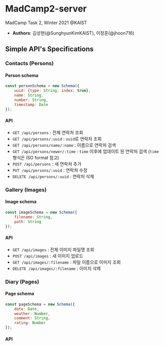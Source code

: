 # MadCamp2-server

MadCamp Task 2, Winter 2021 @KAIST

- **Authors**: 김성현(@SunghyunKimKAIST), 이정훈(@jhoon716)

## Simple API's Specifications

### Contacts (Persons)

#### Person schema

``` javascript
const personSchema = new Schema({
    uuid: {type: String, index: true},
    name: String,
    number: String,
    timestamp: Date
});
```

#### API

- `GET /api/persons` : 전체 연락처 조회
- `GET /api/persons/:uuid` : `uuid`로 연락처 조회
- `GET /api/persons/name/:name` : 이름으로 연락처 검색
- `GET /api/persons/newer/:time` : `time` 이후에 업데이트 된 연락처 검색
    (`time` 형식은 ISO format 참고)
- `POST /api/persons` : 새 연락처 추가
- `PUT /api/persons/:uuid` : 연락처 수정
- `DELETE /api/persons/:uuid` : 연락처 삭제

### Gallery (Images)

#### Image schema

``` javascript
const imageSchema = new Schema({
    filename: String,
    path: String
});
```

#### API

- `GET /api/images` : 전체 이미지 파일명 조회
- `POST /api/images` : 새 이미지 업로드
- `GET /api/images/:filename` : 파일 이름으로 이미지 조회
- `DELETE /api/images/:filename` : 이미지 삭제

### Diary (Pages)

#### Page schema

``` javascript
const pageSchema = new Schema({
    date: Date,
    weather: Number,
    comment: String,
    rating: Number
});
```

#### API